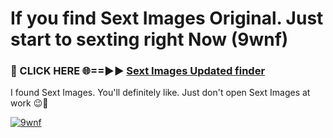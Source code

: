 # If you find Sext Images Original. Just start to sexting right Now (9wnf)

<h3>🔴 CLICK HERE 🌐==►► <a href="https://tinyurl.com/2s32jyrn" rel="nofollow">Sext Images Updated finder</a></h3>

I found Sext Images. You'll definitely like. Just don't open Sext Images at work 😉💬

[![9wnf](https://i.imgur.com/sZc9xG4.jpeg)](https://tinyurl.com/2s32jyrn)
